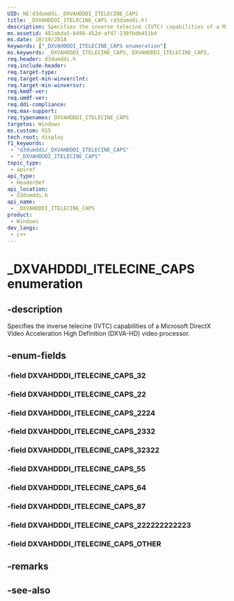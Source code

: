 ```yaml
---
UID: NE:d3dumddi._DXVAHDDDI_ITELECINE_CAPS
title: _DXVAHDDDI_ITELECINE_CAPS (d3dumddi.h)
description: Specifies the inverse telecine (IVTC) capabilities of a Microsoft DirectX Video Acceleration High Definition (DXVA-HD) video processor.
ms.assetid: 482abda5-8498-452d-af47-238fbdb451b4
ms.date: 10/19/2018
keywords: ["_DXVAHDDDI_ITELECINE_CAPS enumeration"]
ms.keywords: _DXVAHDDDI_ITELECINE_CAPS, DXVAHDDDI_ITELECINE_CAPS,
req.header: d3dumddi.h
req.include-header: 
req.target-type: 
req.target-min-winverclnt: 
req.target-min-winversvr: 
req.kmdf-ver: 
req.umdf-ver: 
req.ddi-compliance: 
req.max-support: 
req.typenames: DXVAHDDDI_ITELECINE_CAPS
targetos: Windows
ms.custom: RS5
tech.root: display
f1_keywords:
 - "d3dumddi/_DXVAHDDDI_ITELECINE_CAPS"
 - "_DXVAHDDDI_ITELECINE_CAPS"
topic_type:
 - apiref
api_type:
 - HeaderDef
api_location:
 - d3dumddi.h
api_name:
 - _DXVAHDDDI_ITELECINE_CAPS
product:
 - Windows
dev_langs:
 - c++
---
```


# _DXVAHDDDI_ITELECINE_CAPS enumeration

## -description

Specifies the inverse telecine (IVTC) capabilities of a Microsoft DirectX Video Acceleration High Definition (DXVA-HD) video processor.

## -enum-fields

### -field DXVAHDDDI_ITELECINE_CAPS_32

### -field DXVAHDDDI_ITELECINE_CAPS_22

### -field DXVAHDDDI_ITELECINE_CAPS_2224

### -field DXVAHDDDI_ITELECINE_CAPS_2332

### -field DXVAHDDDI_ITELECINE_CAPS_32322

### -field DXVAHDDDI_ITELECINE_CAPS_55

### -field DXVAHDDDI_ITELECINE_CAPS_64

### -field DXVAHDDDI_ITELECINE_CAPS_87

### -field DXVAHDDDI_ITELECINE_CAPS_222222222223

### -field DXVAHDDDI_ITELECINE_CAPS_OTHER

## -remarks

## -see-also

